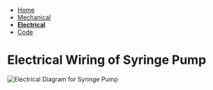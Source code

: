 - [Home](/Syringe-Pump-3890/index)
- [Mechanical](/Syringe-Pump-3890/mechanical)
- **[Electrical](/Syringe-Pump-3890/electrical)**
- [Code](/Syringe-Pump-3890/code)

# Electrical Wiring of Syringe Pump

![Electrical Diagram for Syringe Pump](/Syringe-Pump-3890/assets/pump-photo-1.jpg)

